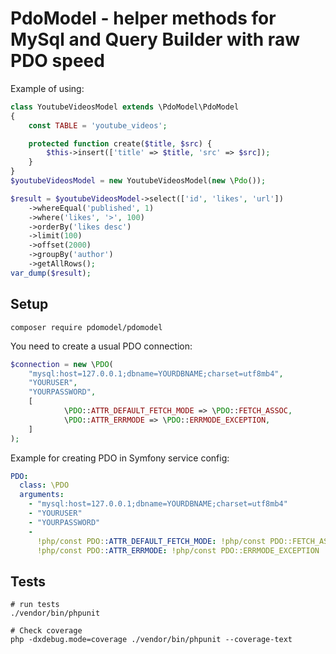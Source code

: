 # PdoModel - helper methods for MySql and Query Builder with raw PDO speed
Example of using:
```php
class YoutubeVideosModel extends \PdoModel\PdoModel
{
    const TABLE = 'youtube_videos';

    protected function create($title, $src) {
        $this->insert(['title' => $title, 'src' => $src]);
    }
}
$youtubeVideosModel = new YoutubeVideosModel(new \Pdo());

$result = $youtubeVideosModel->select(['id', 'likes', 'url'])
    ->whereEqual('published', 1)
    ->where('likes', '>', 100)
    ->orderBy('likes desc')
    ->limit(100)
    ->offset(2000)
    ->groupBy('author')
    ->getAllRows();
var_dump($result);
```

## Setup
```shell
composer require pdomodel/pdomodel
```

You need to create a usual PDO connection:
```php
$connection = new \PDO(
    "mysql:host=127.0.0.1;dbname=YOURDBNAME;charset=utf8mb4",
    "YOURUSER",
    "YOURPASSWORD",
    [
            \PDO::ATTR_DEFAULT_FETCH_MODE => \PDO::FETCH_ASSOC,
            \PDO::ATTR_ERRMODE => \PDO::ERRMODE_EXCEPTION,
    ]
);
```

Example for creating PDO in Symfony service config:
```yaml
PDO:
  class: \PDO
  arguments:
    - "mysql:host=127.0.0.1;dbname=YOURDBNAME;charset=utf8mb4"
    - "YOURUSER"
    - "YOURPASSWORD"
    -
      !php/const PDO::ATTR_DEFAULT_FETCH_MODE: !php/const PDO::FETCH_ASSOC
      !php/const PDO::ATTR_ERRMODE: !php/const PDO::ERRMODE_EXCEPTION
```

## Tests
```shell
# run tests
./vendor/bin/phpunit

# Check coverage
php -dxdebug.mode=coverage ./vendor/bin/phpunit --coverage-text
```
